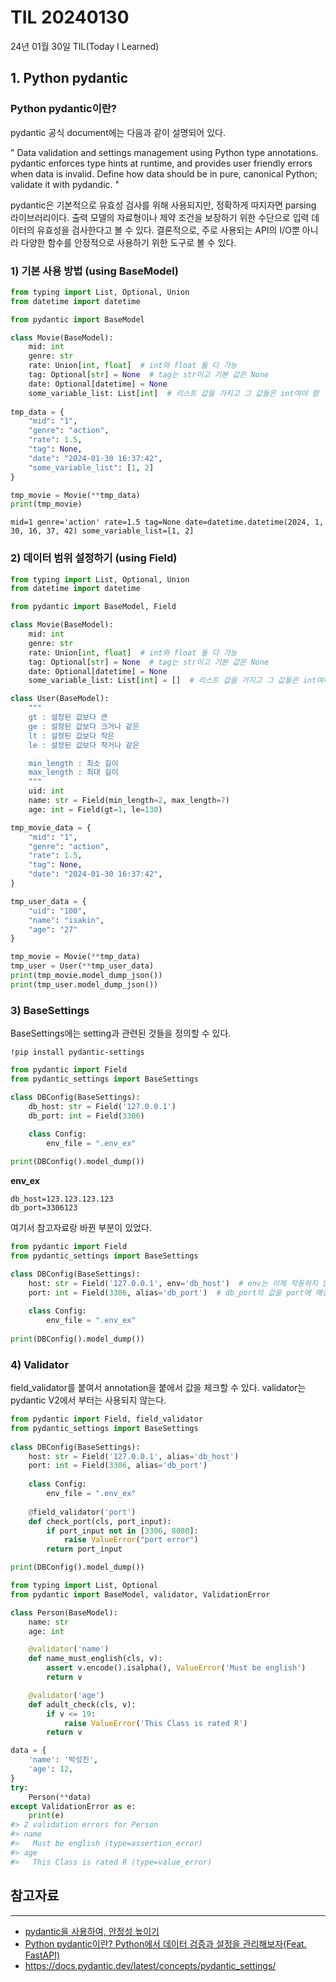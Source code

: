 # TIL 20240130

24년 01월 30일 TIL(Today I Learned)

## 1. Python pydantic


### Python pydantic이란?

pydantic 공식 document에는 다음과 같이 설명되어 있다.

" Data validation and settings management using Python type annotations.
pydantic enforces type hints at runtime, and provides user friendly errors when data is invalid.
Define how data should be in pure, canonical Python; validate it with pydandic. "

pydantic은 기본적으로 유효성 검사를 위해 사용되지만, 정확하게 따지자면 parsing 라이브러리이다. 출력 모델의 자료형이나 제약 조건을 보장하기 위한 수단으로 입력 데이터의 유효성을 검사한다고 볼 수 있다. 결론적으로, 주로 사용되는 API의 I/O뿐 아니라 다양한 함수를 안정적으로 사용하기 위한 도구로 볼 수 있다.

### 1) 기본 사용 방법 (using BaseModel)

```python
from typing import List, Optional, Union
from datetime import datetime

from pydantic import BaseModel

class Movie(BaseModel):
    mid: int
    genre: str
    rate: Union[int, float]  # int와 float 둘 다 가능
    tag: Optional[str] = None  # tag는 str이고 기본 값은 None
    date: Optional[datetime] = None
    some_variable_list: List[int]  # 리스트 값을 가지고 그 값들은 int여야 함
  
tmp_data = {
    "mid": "1",
    "genre": "action",
    "rate": 1.5,
    "tag": None,
    "date": "2024-01-30 16:37:42",
    "some_variable_list": [1, 2]
}

tmp_movie = Movie(**tmp_data)
print(tmp_movie)
```

```
mid=1 genre='action' rate=1.5 tag=None date=datetime.datetime(2024, 1, 30, 16, 37, 42) some_variable_list=[1, 2]
```


### 2) 데이터 범위 설정하기 (using Field)

```python
from typing import List, Optional, Union
from datetime import datetime

from pydantic import BaseModel, Field

class Movie(BaseModel):
    mid: int
    genre: str
    rate: Union[int, float]  # int와 float 둘 다 가능
    tag: Optional[str] = None  # tag는 str이고 기본 값은 None
    date: Optional[datetime] = None
    some_variable_list: List[int] = []  # 리스트 값을 가지고 그 값들은 int여야 함

class User(BaseModel):
    """
    gt : 설정된 값보다 큰
    ge : 설정된 값보다 크거나 같은
    lt : 설정된 값보다 작은
    le : 설정된 값보다 작거나 같은

    min_length : 최소 길이
    max_length : 최대 길이
    """
    uid: int
    name: str = Field(min_length=2, max_length=7)
    age: int = Field(gt=1, le=130)

tmp_movie_data = {
    "mid": "1",
    "genre": "action",
    "rate": 1.5,
    "tag": None,
    "date": "2024-01-30 16:37:42",
} 

tmp_user_data = {
    "uid": "100",
    "name": "isakin",
    "age": "27"
}

tmp_movie = Movie(**tmp_data)
tmp_user = User(**tmp_user_data)
print(tmp_movie.model_dump_json())
print(tmp_user.model_dump_json())
```

### 3) BaseSettings

BaseSettings에는 setting과 관련된 것들을 정의할 수 있다.

```
!pip install pydantic-settings
```

```python
from pydantic import Field
from pydantic_settings import BaseSettings

class DBConfig(BaseSettings):
    db_host: str = Field('127.0.0.1')
    db_port: int = Field(3306)
  
    class Config:
        env_file = ".env_ex"

print(DBConfig().model_dump())
```

**env_ex**
```
db_host=123.123.123.123
db_port=3306123
```

여기서 참고자료랑 바뀐 부분이 있었다.

```python
from pydantic import Field
from pydantic_settings import BaseSettings

class DBConfig(BaseSettings):
    host: str = Field('127.0.0.1', env='db_host')  # env는 이제 작동하지 않는다.
    port: int = Field(3306, alias='db_port')  # db_port의 값을 port에 매칭하기 위해서 alias 사용
  
    class Config:
        env_file = ".env_ex"
  
print(DBConfig().model_dump())
```

### 4) Validator

field_validator를 붙여서 annotation을 붙에서 값을 체크할 수 있다. validator는 pydantic V2에서 부터는 사용되지 않는다.
```python
from pydantic import Field, field_validator
from pydantic_settings import BaseSettings
  
class DBConfig(BaseSettings):
    host: str = Field('127.0.0.1', alias='db_host')
    port: int = Field(3306, alias='db_port')
  
    class Config:
        env_file = ".env_ex"
  
    @field_validator('port')
    def check_port(cls, port_input):
        if port_input not in [3306, 8080]:
            raise ValueError("port error")
        return port_input

print(DBConfig().model_dump())
```

```python
from typing import List, Optional    
from pydantic import BaseModel, validator, ValidationError       

class Person(BaseModel):
    name: str
    age: int

    @validator('name')
    def name_must_english(cls, v):
        assert v.encode().isalpha(), ValueError('Must be english')
        return v

    @validator('age')
    def adult_check(cls, v):
        if v <= 19:
            raise ValueError('This Class is rated R')
        return v

data = {
    'name': '박성진',
    'age': 12,
}
try:
    Person(**data)
except ValidationError as e:
    print(e)
#> 2 validation errors for Person
#> name
#>   Must be english (type=assertion_error)
#> age
#>   This Class is rated R (type=value_error)
```


## 참고자료
---
- [pydantic을 사용하여, 안정성 높이기](https://re-code-cord.tistory.com/entry/pydantic%EC%9D%84-%EC%9D%B4%EC%9A%A9%ED%95%9C-%EB%B0%B1%EC%95%A4%EB%93%9C-%EA%B0%9C%EB%B0%9C%EC%9E%90-%EA%B4%B4%EB%A1%AD%ED%9E%88%EA%B8%B0)
- [Python pydantic이란? Python에서 데이터 검증과 설정을 관리해보자(Feat. FastAPI)](https://lsjsj92.tistory.com/650)
- https://docs.pydantic.dev/latest/concepts/pydantic_settings/